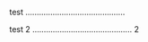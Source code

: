 test ............................................

test 2 ............................................ 2
